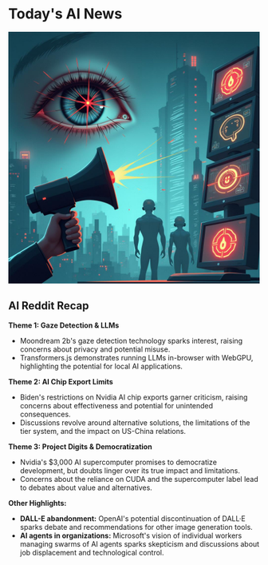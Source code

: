 
# Today's AI News

![Todays Image](pictures/20250111_101159.png)

## AI Reddit Recap

**Theme 1: Gaze Detection & LLMs**

- Moondream 2b's gaze detection technology sparks interest, raising concerns about privacy and potential misuse.
- Transformers.js demonstrates running LLMs in-browser with WebGPU, highlighting the potential for local AI applications.


**Theme 2: AI Chip Export Limits**

- Biden's restrictions on Nvidia AI chip exports garner criticism, raising concerns about effectiveness and potential for unintended consequences.
- Discussions revolve around alternative solutions, the limitations of the tier system, and the impact on US-China relations.


**Theme 3: Project Digits & Democratization**

- Nvidia's $3,000 AI supercomputer promises to democratize development, but doubts linger over its true impact and limitations.
- Concerns about the reliance on CUDA and the supercomputer label lead to debates about value and alternatives.


**Other Highlights:**

- **DALL-E abandonment:** OpenAI's potential discontinuation of DALL·E sparks debate and recommendations for other image generation tools.
- **AI agents in organizations:** Microsoft's vision of individual workers managing swarms of AI agents sparks skepticism and discussions about job displacement and technological control.
